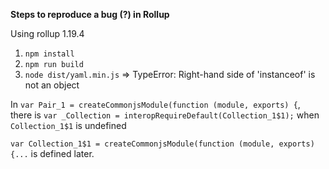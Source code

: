 
__Steps to reproduce a bug (?) in Rollup__


Using rollup 1.19.4

1. `npm install`
2. `npm run build`
3. `node dist/yaml.min.js` => TypeError: Right-hand side of 'instanceof' is not an object



In `var Pair_1 = createCommonjsModule(function (module, exports) {`,  
there is `var _Collection = interopRequireDefault(Collection_1$1);` when `Collection_1$1` is undefined

`var Collection_1$1 = createCommonjsModule(function (module, exports) {...` is defined later.
